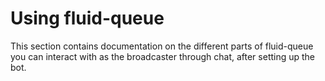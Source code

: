# Using fluid-queue

This section contains documentation on the different parts of fluid-queue you can interact with as the broadcaster through chat, after setting up the bot.